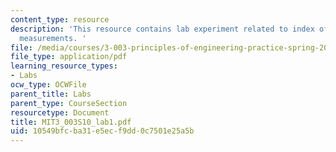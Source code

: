 ```yaml
---
content_type: resource
description: 'This resource contains lab experiment related to index of refraction
  measurements. '
file: /media/courses/3-003-principles-of-engineering-practice-spring-2010/10549bfcba31e5ecf9dd0c7501e25a5b_MIT3_003S10_lab1.pdf
file_type: application/pdf
learning_resource_types:
- Labs
ocw_type: OCWFile
parent_title: Labs
parent_type: CourseSection
resourcetype: Document
title: MIT3_003S10_lab1.pdf
uid: 10549bfc-ba31-e5ec-f9dd-0c7501e25a5b
---
```

